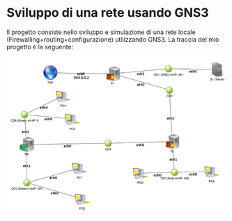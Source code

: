 # Sviluppo di una rete usando GNS3
Il progetto consiste nello sviluppo e simulazione di una rete locale (Firewalling+routing+configurazione) utilizzando GNS3. 
La traccia del mio progetto è la seguente:
![Traccia Progetto](https://github.com/matte18it/ProgettoReti/blob/main/Traccia.png)
